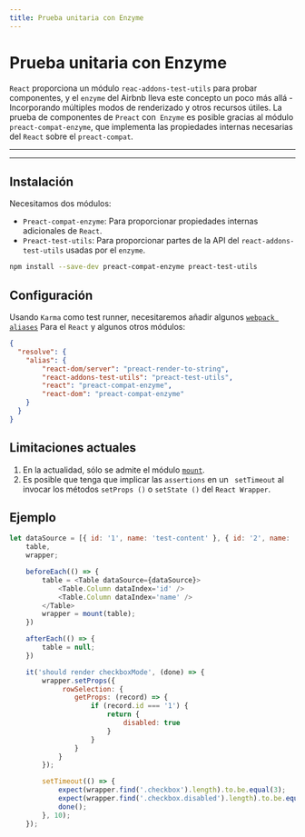 ```yaml
---
title: Prueba unitaria con Enzyme
---
```


# Prueba unitaria con Enzyme

`React` proporciona un módulo `reac-addons-test-utils` para probar componentes, y el `enzyme` del Airbnb lleva este concepto un poco más allá - Incorporando múltiples modos de renderizado y otros recursos útiles. La prueba de componentes de `Preact` con` Enzyme` es posible gracias al módulo `preact-compat-enzyme`, que implementa las propiedades internas necesarias del `React` sobre el `preact-compat`.

---

<toc></toc>

---

## Instalación

Necesitamos dos módulos:

- `Preact-compat-enzyme`: Para proporcionar propiedades internas adicionales de `React`.
- `Preact-test-utils`: Para proporcionar partes de la API del `react-addons-test-utils` usadas por el `enzyme`.

```bash
npm install --save-dev preact-compat-enzyme preact-test-utils
```

## Configuración

Usando `Karma` como test runner, necesitaremos añadir algunos [`webpack aliases`](https://github.com/webpack-contrib/karma-webpack#usage) Para el `React` y algunos otros módulos:

```json
{
  "resolve": {
    "alias": {
        "react-dom/server": "preact-render-to-string",
        "react-addons-test-utils": "preact-test-utils",
        "react": "preact-compat-enzyme",
        "react-dom": "preact-compat-enzyme"
    }
  }
}
```

## Limitaciones actuales

1. En la actualidad, sólo se admite el módulo [`mount`](http://airbnb.io/enzyme/docs/api/mount.html).
2. Es posible que tenga que implicar las `assertions` en un ` setTimeout`  al invocar los métodos `setProps ()` o `setState ()` del `React Wrapper`.

## Ejemplo

```js
let dataSource = [{ id: '1', name: 'test-content' }, { id: '2', name: 'test-content' }],
    table,
    wrapper;

    beforeEach(() => {
        table = <Table dataSource={dataSource}>
            <Table.Column dataIndex='id' />
            <Table.Column dataIndex='name' />
        </Table>
        wrapper = mount(table);
    })

    afterEach(() => {
        table = null;
    })

    it('should render checkboxMode', (done) => {
        wrapper.setProps({
             rowSelection: {
                getProps: (record) => {
                    if (record.id === '1') {
                        return {
                            disabled: true
                        }
                    }
                }
            }
        });

        setTimeout(() => {
            expect(wrapper.find('.checkbox').length).to.be.equal(3);
            expect(wrapper.find('.checkbox.disabled').length).to.be.equal(1);
            done();
        }, 10);
    });
```
